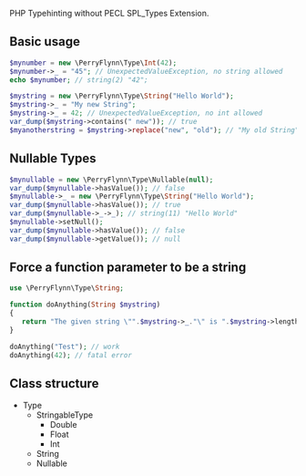 PHP Typehinting without PECL SPL_Types Extension.

Basic usage
-----------

```php
$mynumber = new \PerryFlynn\Type\Int(42);
$mynumber->_ = "45"; // UnexpectedValueException, no string allowed
echo $mynumber; // string(2) "42";
```

```php
$mystring = new \PerryFlynn\Type\String("Hello World");
$mystring->_ = "My new String";
$mystring->_ = 42; // UnexpectedValueException, no int allowed
var_dump($mystring->contains(" new")); // true
$myanotherstring = $mystring->replace("new", "old"); // "My old String"
```

Nullable Types
--------------

```php
$mynullable = new \PerryFlynn\Type\Nullable(null);
var_dump($mynullable->hasValue()); // false
$mynullable->_ = new \PerryFlynn\Type\String("Hello World");
var_dump($mynullable->hasValue()); // true
var_dump($mynullable->_->_); // string(11) "Hello World"
$mynullable->setNull();
var_dump($mynullable->hasValue()); // false
var_dump($mynullable->getValue()); // null
```

Force a function parameter to be a string
-----------------------------------------

```php
use \PerryFlynn\Type\String;

function doAnything(String $mystring)
{
   return "The given string \"".$mystring->_."\" is ".$mystring->length()." characters long.";
}

doAnything("Test"); // work
doAnything(42); // fatal error
```

Class structure
---------------

* Type
  * StringableType
    * Double
    * Float
    * Int
  * String
  * Nullable
